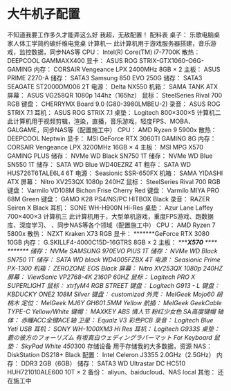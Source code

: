# 大牛机子配置
不知道我要工作多久才能弄这么好
我超，无敌配置！
配料表
桌子： 乐歌电脑桌家人体工学简约碳纤维电竞桌 
计算机一 此计算机用于游戏服务器搭建，音乐游戏，监控数据，同步NAS等
CPU： Intel(R) Core(TM) i7-7700K
散热： DEEPCOOL GAMMAXX400
显卡： ASUS ROG STRIX-GTX1060-O6G-GAMING
内存： CORSAIR Vengeance LPX 2400MHz 8GB × 2
主板： ASUS PRIME Z270-A
储存： SATA3 Samsung 850 EVO 250G
储存： SATA3 SEAGATE ST2000DM006 2T
电源： Delta NX550
机箱： SAMA TANK ATX
屏幕： ASUS VG258QR 1080p 144hz（165hz）
鼠标： SteelSeries Rival 700 RGB
键盘： CHERRYMX Board 9.0 (G80-3980LMBEU-2)
录音： ASUS ROG STRIX 7.1
耳机： ASUS ROG STRIX 7.1
桌垫： Logitech 800×300×5
计算机二 此计算机用于视频剪辑，渲染，直播，音乐游戏，轻度FPS、MOBA、GALGAME，同步NAS等（配置施工中）
CPU： AMD Ryzen 9 5900x
散热： DEEPCOOL Neptwin
显卡： MSI GeForce RTX 3060TI GAMING 8G
内存： CORSAIR Vengeance LPX 3200MHz 16GB × 4
主板： MSI MPG X570 GAMING PLUS
储存： NVMe WD Black SN750 1T
储存： NVMe WD Blue SN550 1T
储存： SATA WD Blue WD40EZRZ 4T
粗存： SATA WD HUS726T6TALE6L4 6T
电源： Seasionic SSR-650FX
机箱： SAMA YIDASHI ATX
屏幕： Nitro XV253QX 1080p 240HZ
鼠标： SteelSeries Rival 700 RGB
键盘： Varmilo VD108M Bichon Frise Cherry Red
键盘： Varmilo MIYA PRO 68M Green
键盘： GAMO K28 PS4/NS/PC HITBOX Black
录音： RAZER Seiren X Black
耳机： SONE WH-H900N Hi-Res
桌垫： Azur Lane Laffey 700×400×3
计算机三 此计算机用于，大型单机游戏，重度FPS游戏、跑数据库、深度学习、 、同步NAS等各个领域（配置施工中）
CPU： AMD Ryzen 7 5800x
散热： NZXT Kraken X73 RGB
显卡： *******GeForce RTX 3080 10GB
内存： G.SKILLF4-4000C15D-16GTRS 8GB × 2
主板： *******X570*** **** *******
储存： NVMe SAMSUNG 970EVO PlUS 1T
储存： NVMe WD Black SN750 1T
储存： SATA WD black WD4005FZBX 4T
电源： Seasionic Prime PX-1300
机箱： ZEROZONE EOS Black
屏幕： Nitro XV253QX 1080p 240HZ
屏幕： ViewSonic VP2768-4K 2160P 60HZ
鼠标： Logitech PRO X SUPERLIGHT
鼠标： xtrfyM4 RGB STREET
键盘： Logitech G913 - L
键盘： KBDUCKY ONE2 108M Silver
键盘： customized
外壳： MelGeek Mojo60 胡桃木
定位： MelGeek MJ6Y GH601.5MM Yellow
航插： MelGeek GeekCable TYPE-C Yellow/White
键帽： MAXKEY ABS 情人节 粉红少女色 SA高度键帽
轴体： 赤瞳ACC全键ACE轴
卫星： Equalz V3 彩色PCB
录音： Logitech Blue Yeti USB
耳机： SONY WH-1000XM3 Hi Res
耳机： Logitech G933S
桌垫： 蒼の彼方のフォーリズム 有坂真白ウェディングラバーマット For Keyboard
鼠垫： SkyPad White 450*300
存储设备 用于存储我的大多数据，资源
NAS： DiskStation DS218+ Black
配置： Intel Celeron J3355 2.0GHz（2.5GHz）
内存： DDR3 2GB（6GB）
储存： SATA3 WD Ultrastar DC HC510 HUH721010ALE600 10T × 2
备份： aliyun、baiducloud、NAS local
其他： 还在施工中
